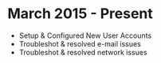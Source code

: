# March 2015 - Present
* Setup & Configured New User Accounts
* Troubleshot & resolved e-mail issues
* Troubleshot & resolved network issues
